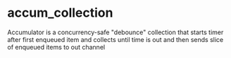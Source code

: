 # accum_collection
Accumulator is a concurrency-safe "debounce" collection that starts timer after first enqueued item and collects until time is out and then sends slice of enqueued items to out channel
